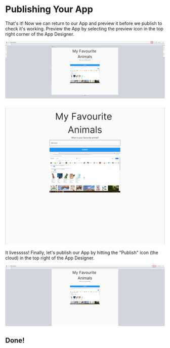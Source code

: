 # Publishing Your App

That's it! Now we can return to our App and preview it before we publish to check it's working. Preview the App by selecting the preview icon in the top right corner of the App Designer.

![Selecting &quot;Preview&quot; in the App Designer](../.gitbook/assets/image%20%2850%29.png)



![App Preview](../.gitbook/assets/image%20%2822%29.png)

It livesssss! Finally, let's publish our App by hitting the "Publish" icon \(the cloud\) in the top right of the App Designer.

![Publishing our App](../.gitbook/assets/image%20%287%29.png)

## Done!

